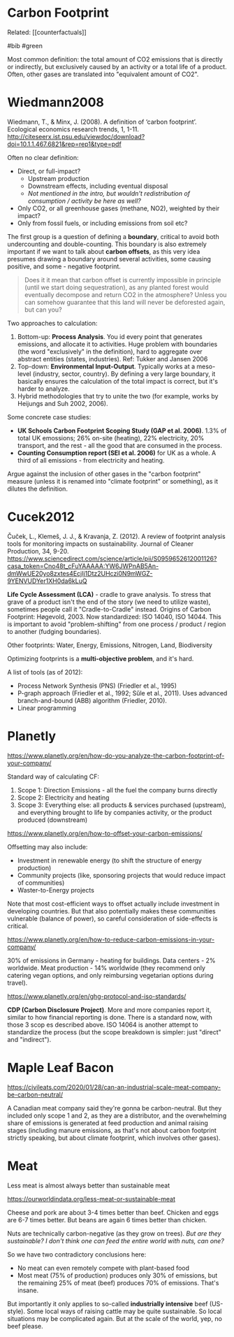 # Carbon Footprint

Related: [[counterfactuals]]

#bib #green


Most common definition: the total amount of CO2 emissions that is directly or indirectly, but exclusively caused by an activity or a total life of a product. Often, other gases are translated into "equivalent amount of CO2".

# Wiedmann2008

Wiedmann, T., & Minx, J. (2008). A definition of ‘carbon footprint’. Ecological economics research trends, 1, 1-11.
http://citeseerx.ist.psu.edu/viewdoc/download?doi=10.1.1.467.6821&rep=rep1&type=pdf

Often no clear definition:
* Direct, or full-impact?
    * Upstream production
    * Downstream effects, including eventual disposal
    * _Not mentioned in the intro, but wouldn't redistribution of consumption / activity be here as well?_
* Only CO2, or all greenhouse gases (methane, NO2), weighted by their impact?
* Only from fossil fuels, or including emissions from soil etc?

The first group is a question of defining a **boundary**, critical to avoid both undercounting and double-counting. This boundary is also extremely important if we want to talk about **carbon offsets**, as this very idea presumes drawing a boundary around several activities, some causing positive, and some - negative footprint.

> Does it it mean that carbon offset is currently impossible in principle (until we start doing sequestration), as any planted forest would eventually decompose and return CO2 in the atmosphere? Unless you can somehow guarantee that this land will never be deforested again, but can you?

Two approaches to calculation:
1. Bottom-up: **Process Analysis**. You id every point that generates emissions, and allocate it to activities. Huge problem with boundaries (the word "exclusively" in the definition), hard to aggregate over abstract entities (states, industries). Ref: Tukker and Jansen 2006
2. Top-down: **Environmental Input-Output**. Typically works at a meso-level (industry, sector, country). By defining a very large boundary, it basically ensures the calculation of the total impact is correct, but it's harder to analyze.
3. Hybrid methodologies that try to unite the two (for example, works by Heijungs and Suh 2002, 2006).

Some concrete case studies:
* **UK Schools Carbon Footprint Scoping Study (GAP et al. 2006)**. 1.3% of total UK emossions; 26% on-site (heating), 22% electricity, 20% transport, and the rest - all the good that are consumed in the process.
* **Counting Consumption report (SEI et al. 2006)** for UK as a whole. A third of all emissions - from electricity and heating.

Argue against the inclusion of other gases in the "carbon footprint" measure (unless it is renamed into "climate footprint" or something), as it dilutes the definition.


# Cucek2012

Čuček, L., Klemeš, J. J., & Kravanja, Z. (2012). A review of footprint analysis tools for monitoring impacts on sustainability. Journal of Cleaner Production, 34, 9-20.
https://www.sciencedirect.com/science/article/pii/S0959652612001126?casa_token=Cno48t_cFuYAAAAA:YW6JWPnAB5An-dmWwUE20yo8zxtes4EcjIj1Dtz2UHczi0N9mWGZ-9YENVUDYer1XH0da6kLuQ

**Life Cycle Assessment (LCA)** - cradle to grave analysis. To stress that grave of a product isn't the end of the story (we need to utilize waste), sometimes people call it "Cradle-to-Cradle" instead.  Origins of Carbon Footprint: Høgevold, 2003. Now standardized:  ISO 14040, ISO 14044. This is important to avoid "problem-shifting" from one process / product / region to another (fudging boundaries).

Other footprints: Water, Energy, Emissions, Nitrogen, Land, Biodiversity

Optimizing footprints is a **multi-objective problem**, and it's hard.

A list of tools (as of 2012):
*  Process Network Synthesis (PNS) (Friedler et al., 1995) 
*  P-graph approach (Friedler et al., 1992; Sűle et al., 2011). Uses advanced branch-and-bound (ABB) algorithm (Friedler, 2010).
*  Linear programming

# Planetly

https://www.planetly.org/en/how-do-you-analyze-the-carbon-footprint-of-your-company/

Standard way of calculating CF:
1. Scope 1: Direction Emissions - all the fuel the company burns directly
2. Scope 2: Electricity and heating
3. Scope 3: Everything else: all products & services purchased (upstream), and everything brought to life by companies activity, or the product produced (downstream)

https://www.planetly.org/en/how-to-offset-your-carbon-emissions/

Offsetting may also include:
* Investment in renewable energy (to shift the structure of energy production)
* Community projects (like, sponsoring projects that would reduce impact of communities)
* Waster-to-Energy projects

Note that most cost-efficient ways to offset actually include investment in developing countries. But that also potentially makes these communities vulnerable (balance of power), so careful consideration of side-effects is critical.

https://www.planetly.org/en/how-to-reduce-carbon-emissions-in-your-company/

30% of emissions in Germany - heating for buildings. Data centers - 2% worldwide. Meat production - 14% worldwide (they recommend only catering vegan options, and only reimbursing vegetarian options during travel).

https://www.planetly.org/en/ghg-protocol-and-iso-standards/

**CDP (Carbon Disclosure Project)**. More and more companies report it, similar to how financial reporting is done. There is a standard now, with those 3 scop	es described above. ISO 14064 is another attempt to standardize the process (but the scope breakdown is simpler: just "direct" and "indirect").


#  Maple Leaf Bacon

https://civileats.com/2020/01/28/can-an-industrial-scale-meat-company-be-carbon-neutral/

A Canadian meat company said they're gonna be carbon-neutral. But they included only scope 1 and 2, as they are a distributor, and the overwhelming share of emissions is generated at feed production and animal raising stages (including manure emissions, as that's not about carbon footprint strictly speaking, but about climate footprint, which involves other gases).


#  Meat

Less meat is almost always better than sustainable meat

https://ourworldindata.org/less-meat-or-sustainable-meat

Cheese and pork are about 3-4 times better than beef. Chicken and eggs are 6-7 times better. But beans are again 6 times better than chicken.

Nuts are technically carbon-negative (as they grow on trees). _But are they sustainable? I don't think one can feed the entire world with nuts, can one?_

So we have two contradictory conclusions here:
* No meat can even remotely compete with plant-based food
* Most meat (75% of production) produces only 30% of emissions, but the remaining 25% of meat (beef) produces 70% of emissions. That's insane.

But importantly it only applies to so-called **industrially intensive** beef (US-style). Some local ways of raising cattle may be quite sustainable. So local situations may be complicated again. But at the scale of the world, yep, no beef please.